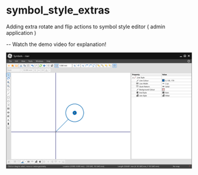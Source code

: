 # symbol_style_extras
Adding extra rotate and flip actions to symbol style editor ( admin application )


-- Watch the demo video for explanation!

[![What this module do?](https://github.com/Aramideh/symbol_style_extras/blob/main/demo_image.png)](https://github.com/Aramideh/symbol_style_extras/blob/main/demo.mp4 "Symbol Style Extras")
